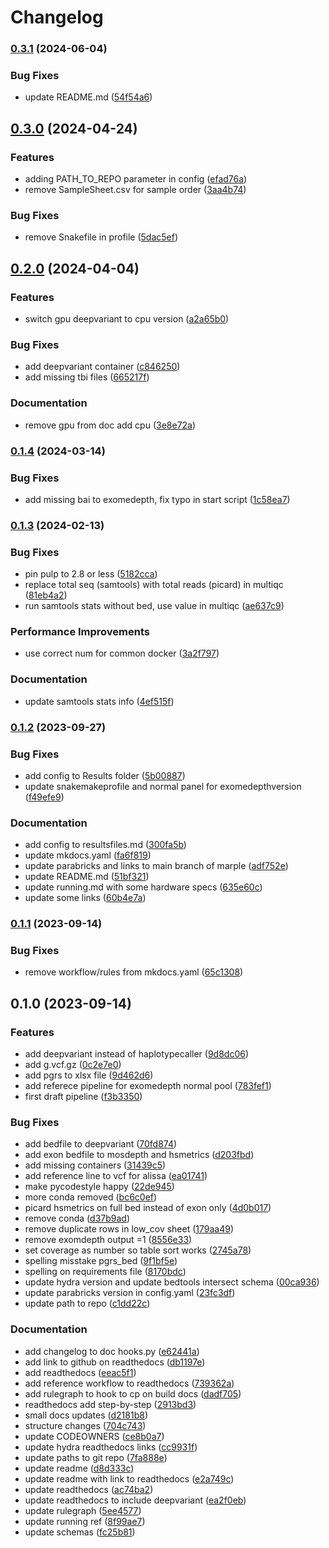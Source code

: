 # Changelog

### [0.3.1](https://www.github.com/clinical-genomics-uppsala/marple_rd_tc/compare/v0.3.0...v0.3.1) (2024-06-04)


### Bug Fixes

* update README.md ([54f54a6](https://www.github.com/clinical-genomics-uppsala/marple_rd_tc/commit/54f54a6a5bdd0c2abd651617cc4e40e609bcc984))

## [0.3.0](https://www.github.com/clinical-genomics-uppsala/marple_rd_tc/compare/v0.2.0...v0.3.0) (2024-04-24)


### Features

* adding PATH_TO_REPO parameter in config ([efad76a](https://www.github.com/clinical-genomics-uppsala/marple_rd_tc/commit/efad76ac1fdd86326bb3d4e76c3e9c3517162808))
* remove SampleSheet.csv for sample order ([3aa4b74](https://www.github.com/clinical-genomics-uppsala/marple_rd_tc/commit/3aa4b748fac13af067e018a8693d946fa18f88cd))


### Bug Fixes

* remove Snakefile in profile ([5dac5ef](https://www.github.com/clinical-genomics-uppsala/marple_rd_tc/commit/5dac5ef8dbc66ac0c70c50fd9e6c689984d375f4))

## [0.2.0](https://www.github.com/clinical-genomics-uppsala/marple_rd_tc/compare/v0.1.4...v0.2.0) (2024-04-04)


### Features

* switch gpu deepvariant to cpu version ([a2a65b0](https://www.github.com/clinical-genomics-uppsala/marple_rd_tc/commit/a2a65b041d0d80d3e2e233fa71a445b79301400e))


### Bug Fixes

* add deepvariant container ([c846250](https://www.github.com/clinical-genomics-uppsala/marple_rd_tc/commit/c84625043cf4b9fe80d36645856b4873b3c2e199))
* add missing tbi files ([665217f](https://www.github.com/clinical-genomics-uppsala/marple_rd_tc/commit/665217f7dbbfd37fa69d12ebe9447d9bfc4c7b13))


### Documentation

* remove gpu from doc add cpu ([3e8e72a](https://www.github.com/clinical-genomics-uppsala/marple_rd_tc/commit/3e8e72a65807a696a18b75ac7b7829de89ab2749))

### [0.1.4](https://www.github.com/clinical-genomics-uppsala/marple_rd_tc/compare/v0.1.3...v0.1.4) (2024-03-14)


### Bug Fixes

* add missing bai to exomedepth, fix typo in start script ([1c58ea7](https://www.github.com/clinical-genomics-uppsala/marple_rd_tc/commit/1c58ea73eb0374aeedd954ad8b1aefaf0d397621))

### [0.1.3](https://www.github.com/clinical-genomics-uppsala/marple_rd_tc/compare/v0.1.2...v0.1.3) (2024-02-13)


### Bug Fixes

* pin pulp to 2.8 or less ([5182cca](https://www.github.com/clinical-genomics-uppsala/marple_rd_tc/commit/5182cca2208cd203b7d35004426f0d76cd06b69f))
* replace total seq (samtools) with total reads (picard) in multiqc ([81eb4a2](https://www.github.com/clinical-genomics-uppsala/marple_rd_tc/commit/81eb4a2fc7eabd93055cbbf098be66a5a274be54))
* run samtools stats without bed, use value in multiqc ([ae637c9](https://www.github.com/clinical-genomics-uppsala/marple_rd_tc/commit/ae637c9ceccc7cc5db699369e4fe5fc6bb94e110))


### Performance Improvements

* use correct num for common docker ([3a2f797](https://www.github.com/clinical-genomics-uppsala/marple_rd_tc/commit/3a2f7978bac89184333481239a684c9225e57daf))


### Documentation

* update samtools stats info ([4ef515f](https://www.github.com/clinical-genomics-uppsala/marple_rd_tc/commit/4ef515f721e6900dcde5dceaa295a28789eb3c51))

### [0.1.2](https://www.github.com/clinical-genomics-uppsala/marple_rd_tc/compare/v0.1.1...v0.1.2) (2023-09-27)


### Bug Fixes

* add config to Results folder ([5b00887](https://www.github.com/clinical-genomics-uppsala/marple_rd_tc/commit/5b00887f7c82691bd483aa35a3a153d5de145ff7))
* update snakemakeprofile and normal panel for exomedepthversion ([f49efe9](https://www.github.com/clinical-genomics-uppsala/marple_rd_tc/commit/f49efe94653afa20d9227bf922c1ac1fc9615353))


### Documentation

* add config to resultsfiles.md ([300fa5b](https://www.github.com/clinical-genomics-uppsala/marple_rd_tc/commit/300fa5b36f5a44d91e98ab1ef28d120592327b5f))
* update mkdocs.yaml ([fa6f819](https://www.github.com/clinical-genomics-uppsala/marple_rd_tc/commit/fa6f819fdb84921b468c18bf57e28af85ee40a21))
* update parabricks and links to main branch of marple ([adf752e](https://www.github.com/clinical-genomics-uppsala/marple_rd_tc/commit/adf752e7bcee51bfd086c4489c7b8bed9cd4220e))
* update README.md ([51bf321](https://www.github.com/clinical-genomics-uppsala/marple_rd_tc/commit/51bf321eb9158360a943fc10b61a4b534e22040e))
* update running.md with some hardware specs ([635e60c](https://www.github.com/clinical-genomics-uppsala/marple_rd_tc/commit/635e60cd4822bdf99bd1cd906c2ce562048fa1ce))
* update some links ([60b4e7a](https://www.github.com/clinical-genomics-uppsala/marple_rd_tc/commit/60b4e7a235c9f6c6a6b547d8bdb887d472a93f8f))

### [0.1.1](https://www.github.com/clinical-genomics-uppsala/marple_rd_tc/compare/v0.1.0...v0.1.1) (2023-09-14)


### Bug Fixes

* remove workflow/rules from mkdocs.yaml ([65c1308](https://www.github.com/clinical-genomics-uppsala/marple_rd_tc/commit/65c13084ec63feaef8c867b2c2bb075298f83120))

## 0.1.0 (2023-09-14)


### Features

* add deepvariant instead of haplotypecaller ([9d8dc06](https://www.github.com/clinical-genomics-uppsala/marple_rd_tc/commit/9d8dc062cc9fd1101200a9bbbbf44444eee9e9c2))
* add g.vcf.gz ([0c2e7e0](https://www.github.com/clinical-genomics-uppsala/marple_rd_tc/commit/0c2e7e004a718631a901d6622aa7e23c38d62daa))
* add pgrs to xlsx file ([9d462d6](https://www.github.com/clinical-genomics-uppsala/marple_rd_tc/commit/9d462d6294e9bd4eef852e483a4fc1b8f234f78b))
* add referece pipeline for exomedepth normal pool ([783fef1](https://www.github.com/clinical-genomics-uppsala/marple_rd_tc/commit/783fef1a846fe2efc1c256cb8c4f818168789fc4))
* first draft pipeline ([f3b3350](https://www.github.com/clinical-genomics-uppsala/marple_rd_tc/commit/f3b3350f4be6e5b8ddbf675042aa4e181b82e329))


### Bug Fixes

* add bedfile to deepvariant ([70fd874](https://www.github.com/clinical-genomics-uppsala/marple_rd_tc/commit/70fd874e384db761c9739166b903049eb1628aeb))
* add exon bedfile to mosdepth and hsmetrics ([d203fbd](https://www.github.com/clinical-genomics-uppsala/marple_rd_tc/commit/d203fbd8d9b1ee333b765055a728fefc5a8d8f1b))
* add missing containers ([31439c5](https://www.github.com/clinical-genomics-uppsala/marple_rd_tc/commit/31439c5e0dc17434c2f2d208c20480052eb471da))
* add reference line to vcf for alissa ([ea01741](https://www.github.com/clinical-genomics-uppsala/marple_rd_tc/commit/ea01741bcf74b0da6475412035fe123bd022a94b))
* make pycodestyle happy ([22de945](https://www.github.com/clinical-genomics-uppsala/marple_rd_tc/commit/22de9452688a5b2a495e74c06e1629b2d4ed9eb7))
* more conda removed ([bc6c0ef](https://www.github.com/clinical-genomics-uppsala/marple_rd_tc/commit/bc6c0ef6867d6da8cc4c5f73c01ccb80a1cf24b0))
* picard hsmetrics on full bed instead of exon only ([4d0b017](https://www.github.com/clinical-genomics-uppsala/marple_rd_tc/commit/4d0b017db4db20b3fde447222b3559613dd88f21))
* remove conda ([d37b9ad](https://www.github.com/clinical-genomics-uppsala/marple_rd_tc/commit/d37b9ad5efbef87a240b459a181aafc60f442b0b))
* remove duplicate rows in low_cov sheet ([179aa49](https://www.github.com/clinical-genomics-uppsala/marple_rd_tc/commit/179aa49349f9bc120e5ed3dd43b6a2f1f3da9a5f))
* remove exomdepth output =1 ([8556e33](https://www.github.com/clinical-genomics-uppsala/marple_rd_tc/commit/8556e33166d968f6e3a07ec50f7af78865c6c80e))
* set coverage as number so table sort works ([2745a78](https://www.github.com/clinical-genomics-uppsala/marple_rd_tc/commit/2745a785d8e71a47c0af5b7747eaa52b69ad1aee))
* spelling misstake pgrs_bed ([9f1bf5e](https://www.github.com/clinical-genomics-uppsala/marple_rd_tc/commit/9f1bf5ee9e7ddc3351349ca132503edeb2df2c2d))
* spelling on requirements file ([8170bdc](https://www.github.com/clinical-genomics-uppsala/marple_rd_tc/commit/8170bdcc22a1279ceb9d815db266688c95a9dd8b))
* update hydra version and update bedtools intersect schema ([00ca936](https://www.github.com/clinical-genomics-uppsala/marple_rd_tc/commit/00ca936d6ec4de55943b177a67d5459a8e0e5e68))
* update parabricks version in config.yaml ([23fc3df](https://www.github.com/clinical-genomics-uppsala/marple_rd_tc/commit/23fc3df0ceb55ceb48711617d00e1a8c3c4c5a85))
* update path to repo ([c1dd22c](https://www.github.com/clinical-genomics-uppsala/marple_rd_tc/commit/c1dd22cdcf2084aaed2e3775d15c7e6fb39cd3dc))


### Documentation

* add changelog to doc hooks.py ([e62441a](https://www.github.com/clinical-genomics-uppsala/marple_rd_tc/commit/e62441aa3840562172e7fcd2098d6bac152896ff))
* add link to github on readthedocs ([db1197e](https://www.github.com/clinical-genomics-uppsala/marple_rd_tc/commit/db1197e75908256a17889b0041e03bcae41eed16))
* add readthedocs ([eeac5f1](https://www.github.com/clinical-genomics-uppsala/marple_rd_tc/commit/eeac5f118f329ace38fbe7afa76583710b0aa474))
* add reference workflow to readthedocs ([739362a](https://www.github.com/clinical-genomics-uppsala/marple_rd_tc/commit/739362a653f5621e9baca5b011be62b8919a5861))
* add rulegraph to hook to cp on build docs ([dadf705](https://www.github.com/clinical-genomics-uppsala/marple_rd_tc/commit/dadf70523847e0c15362cfda23020666aff99742))
* readthedocs add step-by-step ([2913bd3](https://www.github.com/clinical-genomics-uppsala/marple_rd_tc/commit/2913bd325fc76573cd8820aedb85a6c3e08b8285))
* small docs updates ([d2181b8](https://www.github.com/clinical-genomics-uppsala/marple_rd_tc/commit/d2181b8ca58a70d44f74ded9f869846dcca594de))
* structure changes ([704c743](https://www.github.com/clinical-genomics-uppsala/marple_rd_tc/commit/704c743e26d5f04aafb3ff2a4bc544591834973b))
* update CODEOWNERS ([ce8b0a7](https://www.github.com/clinical-genomics-uppsala/marple_rd_tc/commit/ce8b0a70b8445aeb386f3e87afbbaf19cdd58030))
* update hydra readthedocs links ([cc9931f](https://www.github.com/clinical-genomics-uppsala/marple_rd_tc/commit/cc9931fba40b9b39cd0e79f7b7ea8c9b03d83036))
* update paths to git repo ([7fa888e](https://www.github.com/clinical-genomics-uppsala/marple_rd_tc/commit/7fa888eb0974d6a5cfcc8f91f3581cc685fcaa9c))
* update readme ([d8d333c](https://www.github.com/clinical-genomics-uppsala/marple_rd_tc/commit/d8d333c6aff536679a5a9ec6fb5dd9686093b78e))
* update readme with link to readthedocs ([e2a749c](https://www.github.com/clinical-genomics-uppsala/marple_rd_tc/commit/e2a749c5e883da79de1cd17dca9fe3b98f9ea8e2))
* update readthedocs ([ac74ba2](https://www.github.com/clinical-genomics-uppsala/marple_rd_tc/commit/ac74ba2f11e87fd1c70e0141d7e835b7ca46d396))
* update readthedocs to include deepvariant ([ea2f0eb](https://www.github.com/clinical-genomics-uppsala/marple_rd_tc/commit/ea2f0eb180b8c23cf3c056278d55e26d59c102b4))
* update rulegraph ([5ee4577](https://www.github.com/clinical-genomics-uppsala/marple_rd_tc/commit/5ee457745b8f3db43a357259706f3bd6bb383186))
* update running ref ([8f99ae7](https://www.github.com/clinical-genomics-uppsala/marple_rd_tc/commit/8f99ae7f2b802f38617626729ea309de092d3ea5))
* update schemas ([fc25b81](https://www.github.com/clinical-genomics-uppsala/marple_rd_tc/commit/fc25b815590c4b076d2a48b5d6db11b0ca2a5ad5))
